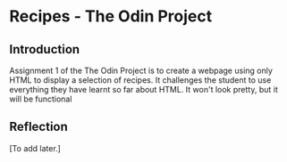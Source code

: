 # Recipes - The Odin Project

## Introduction

Assignment 1 of the The Odin Project is to create a webpage using only HTML to display a selection of recipes. It challenges the student to use everything they have learnt so far about HTML. It won't look pretty, but it will be functional

## Reflection

\[To add later.\]